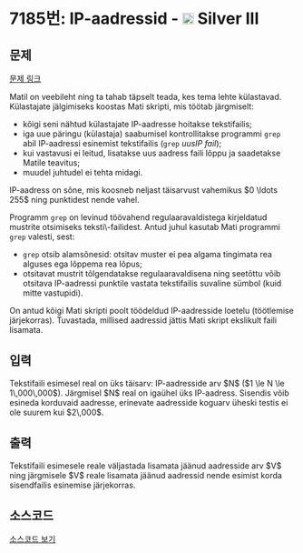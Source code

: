 # 7185번: IP-aadressid - <img src="https://static.solved.ac/tier_small/8.svg" style="height:20px" /> Silver III

<!-- performance -->

<!-- 문제 제출 후 깃허브에 푸시를 했을 때 제출한 코드의 성능이 입력될 공간입니다.-->

<!-- end -->

## 문제

[문제 링크](https://boj.kr/7185)


<p>Matil on veebileht ning ta tahab täpselt teada, kes tema lehte külastavad. Külastajate jälgimiseks koostas Mati skripti, mis töötab järgmiselt:</p>

<ul>
<li>kõigi seni nähtud külastajate IP-aadresse hoitakse tekstifailis;</li>
<li>iga uue päringu (külastaja) saabumisel kontrollitakse programmi <code>grep</code> abil IP-aadressi esinemist tekstifailis (<code>grep</code> <em>uusIP</em> <em>fail</em>);</li>
<li>kui vastavusi ei leitud, lisatakse uus aadress faili lõppu ja saadetakse Matile teavitus;</li>
<li>muudel juhtudel ei tehta midagi.</li>
</ul>

<p>IP-aadress on sõne, mis koosneb neljast täisarvust vahemikus $0 \ldots 255$ ning punktidest nende vahel.</p>

<p>Programm <code>grep</code> on levinud töövahend regulaaravaldistega kirjeldatud mustrite otsimiseks teksti\-failidest. Antud juhul kasutab Mati programmi <code>grep</code> valesti, sest:</p>

<ul>
<li><code>grep</code> otsib alamsõnesid: otsitav muster ei pea algama tingimata rea alguses ega lõppema rea lõpus;</li>
<li>otsitavat mustrit tõlgendatakse regulaaravaldisena ning seetõttu võib otsitava IP-aadressi punktile vastata tekstifailis suvaline sümbol (kuid mitte vastupidi).</li>
</ul>

<p>On antud kõigi Mati skripti poolt töödeldud IP-aadresside loetelu (töötlemise järjekorras). Tuvastada, millised aadressid jättis Mati skript ekslikult faili lisamata.</p>



## 입력


<p>Tekstifaili esimesel real on üks täisarv: IP-aadresside arv $N$  ($1 \le N \le 1\,000\,000$). Järgmisel $N$ real on igaühel üks IP-aadress. Sisendis võib esineda korduvaid aadresse, erinevate aadresside koguarv üheski testis ei ole suurem kui $2\,000$.</p>



## 출력


<p>Tekstifaili esimesele reale väljastada lisamata jäänud aadresside arv $V$ ning järgmisele $V$ reale lisamata jäänud aadressid nende esimist korda sisendfailis esinemise järjekorras.</p>



## 소스코드

[소스코드 보기](IP-aadressid.cpp)
